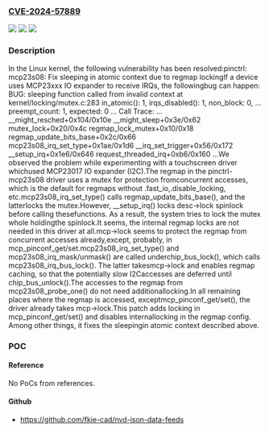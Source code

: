 ### [CVE-2024-57889](https://cve.mitre.org/cgi-bin/cvename.cgi?name=CVE-2024-57889)
![](https://img.shields.io/static/v1?label=Product&message=Linux&color=blue)
![](https://img.shields.io/static/v1?label=Version&message=8f38910ba4f662222157ce07a0d5becc4328c46a%3C%20788d9e9a41b81893d6bb8faa05f045c975278318%20&color=brighgreen)
![](https://img.shields.io/static/v1?label=Vulnerability&message=n%2Fa&color=brighgreen)

### Description

In the Linux kernel, the following vulnerability has been resolved:pinctrl: mcp23s08: Fix sleeping in atomic context due to regmap lockingIf a device uses MCP23xxx IO expander to receive IRQs, the followingbug can happen:  BUG: sleeping function called from invalid context    at kernel/locking/mutex.c:283  in_atomic(): 1, irqs_disabled(): 1, non_block: 0, ...  preempt_count: 1, expected: 0  ...  Call Trace:  ...  __might_resched+0x104/0x10e  __might_sleep+0x3e/0x62  mutex_lock+0x20/0x4c  regmap_lock_mutex+0x10/0x18  regmap_update_bits_base+0x2c/0x66  mcp23s08_irq_set_type+0x1ae/0x1d6  __irq_set_trigger+0x56/0x172  __setup_irq+0x1e6/0x646  request_threaded_irq+0xb6/0x160  ...We observed the problem while experimenting with a touchscreen driver whichused MCP23017 IO expander (I2C).The regmap in the pinctrl-mcp23s08 driver uses a mutex for protection fromconcurrent accesses, which is the default for regmaps without .fast_io,.disable_locking, etc.mcp23s08_irq_set_type() calls regmap_update_bits_base(), and the latterlocks the mutex.However, __setup_irq() locks desc->lock spinlock before calling thesefunctions. As a result, the system tries to lock the mutex whole holdingthe spinlock.It seems, the internal regmap locks are not needed in this driver at all.mcp->lock seems to protect the regmap from concurrent accesses already,except, probably, in mcp_pinconf_get/set.mcp23s08_irq_set_type() and mcp23s08_irq_mask/unmask() are called underchip_bus_lock(), which calls mcp23s08_irq_bus_lock(). The latter takesmcp->lock and enables regmap caching, so that the potentially slow I2Caccesses are deferred until chip_bus_unlock().The accesses to the regmap from mcp23s08_probe_one() do not need additionallocking.In all remaining places where the regmap is accessed, exceptmcp_pinconf_get/set(), the driver already takes mcp->lock.This patch adds locking in mcp_pinconf_get/set() and disables internallocking in the regmap config. Among other things, it fixes the sleepingin atomic context described above.

### POC

#### Reference
No PoCs from references.

#### Github
- https://github.com/fkie-cad/nvd-json-data-feeds

